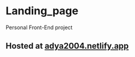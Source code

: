 # Landing_page
Personal Front-End project

## Hosted at <a href="https://adya2004.netlify.app" target="_main">adya2004.netlify.app</a>
